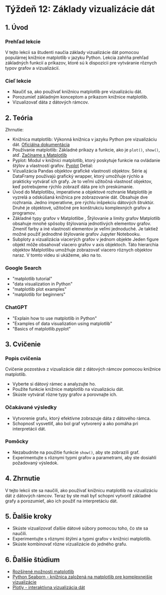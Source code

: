 # Týždeň 12: Základy vizualizácie dát

## 1. Úvod

### Prehľad lekcie

V tejto lekcii sa študenti naučia základy vizualizácie dát pomocou populárnej knižnice matplotlib v jazyku Python. Lekcia zahŕňa prehľad základných funkcií a príkazov, ktoré sú k dispozícii pre vytváranie rôznych typov grafov a vizualizácií.

### Cieľ lekcie

- Naučiť sa, ako používať knižnicu matplotlib pre vizualizáciu dát.
- Porozumieť základným konceptom a príkazom knižnice matplotlib.
- Vizualizovať dáta z dátových rámcov.

## 2. Teória
Zhrnutie:
- Knižnica matplotlib: Výkonná knižnica v jazyku Python pre vizualizáciu dát. [Oficiálna dokumentácia](https://matplotlib.org/)
- Používanie matplotlib: Základné príkazy a funkcie, ako je `plot()`, `show()`, atď. [Začíname s Matplotlib](https://www.w3schools.com/python/matplotlib_getting_started.asp)
- Pyplot: Modul v knižnici matplotlib, ktorý poskytuje funkcie na ovládanie štýlov a vlastností grafov. [Pyplot](https://www.w3schools.com/python/matplotlib_pyplot.asp)
Detial:
- Vizualizácia Pandas objektov
 grafické vlastnosti objektov. Série aj DataFramy používajú grafický wrapper, ktorý umožňuje rýchlo a prakticky vytvárať ich grafy. Je to veľmi užitočná vlastnosť objektov, keď potrebujeme rýchlo zobraziť dáta pre ich 
 preskúmanie.
- Úvod do Matplotlibu, imperatívne a objektové rozhranie
Matplotlib je vyzrelá a odskúšaná knižnica pre zobrazovanie dát. Obsahuje dve rozhrania. Jedno imperatívne, pre rýchlu inšpekciu dátových štruktúr. Druhé je objektové, užitočné pre konštrukciu komplexných grafov a programov.
- Základné typy grafov v Matplotlibe , Štýlovanie a limity grafov
Matplotlib obsahuje mnohé spôsoby štýlovania jednotlivých elementov grafov. Zmeniť farby a iné vlastnosti elementov je veľmi jednoduché. Je taktiež možné použiť jednodtné štýlovanie grafov Jupyter Notebooku.
- Subploty a vizualizácia viacerých grafov v jednom objekte
Jeden figure objekt môže obsahovať viacero grafov v axis objektoch. Táto hierarchia objektov Matplotlibu umožňuje zobrazovať viacero rôznych objektov naraz. V tomto videu si ukážeme, ako na to.


### Google Search

- "matplotlib tutorial"
- "data visualization in Python"
- "matplotlib plot examples"
- "matplotlib for beginners"

### ChatGPT

- "Explain how to use matplotlib in Python"
- "Examples of data visualization using matplotlib"
- "Basics of matplotlib.pyplot"

## 3. Cvičenie

### Popis cvičenia

Cvičenie pozostáva z vizualizácie dát z dátových rámcov pomocou knižnice matplotlib.

- Vyberte si dátový rámec a analyzujte ho.
- Použite funkcie knižnice matplotlib na vizualizáciu dát.
- Skúste vytvárať rôzne typy grafov a porovnajte ich.

### Očakávané výsledky

- Vytvorenie grafu, ktorý efektívne zobrazuje dáta z dátového rámca.
- Schopnosť vysvetliť, ako bol graf vytvorený a ako pomáha pri interpretácii dát.

### Pomôcky

- Nezabudnite na použitie funkcie `show()`, aby ste zobrazili graf.
- Experimentujte s rôznymi typmi grafov a parametrami, aby ste dosiahli požadovaný výsledok.

## 4. Zhrnutie

V tejto lekcii ste sa naučili, ako používať knižnicu matplotlib na vizualizáciu dát z dátových rámcov. Teraz by ste mali byť schopní vytvoriť základné grafy a porozumieť, ako ich použiť na interpretáciu dát.

## 5. Ďalšie kroky

- Skúste vizualizovať ďalšie dátové súbory pomocou toho, čo ste sa naučili.
- Experimentujte s rôznymi štýlmi a typmi grafov v knižnici matplotlib.
- Skúste kombinovať rôzne vizualizácie do jedného grafu.

## 6. Ďalšie štúdium

- [Rozšírené možnosti matplotlib](https://matplotlib.org/stable/tutorials/index.html)
- [Python Seaborn - knižnica založená na matplotlib pre komplexnejšie vizualizácie](https://seaborn.pydata.org/)
- [Plotly - interaktívna vizualizácia dát](https://plotly.com/python/)
